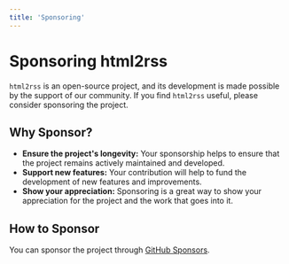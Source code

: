 ```yaml
---
title: 'Sponsoring'
---
```


# Sponsoring html2rss

`html2rss` is an open-source project, and its development is made possible by the support of our community. If you find `html2rss` useful, please consider sponsoring the project.

## Why Sponsor?

- **Ensure the project's longevity:** Your sponsorship helps to ensure that the project remains actively maintained and developed.
- **Support new features:** Your contribution will help to fund the development of new features and improvements.
- **Show your appreciation:** Sponsoring is a great way to show your appreciation for the project and the work that goes into it.

## How to Sponsor

You can sponsor the project through [GitHub Sponsors](https://github.com/sponsors/gildesmarais).
